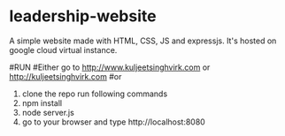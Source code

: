 # leadership-website
A simple website made with HTML, CSS, JS and expressjs. It's hosted on google cloud virtual instance.

#RUN
#Either go to http://www.kuljeetsinghvirk.com or http://kuljeetsinghvirk.com
#or
1. clone the repo
run following commands
2. npm install
3. node server.js
4. go to your browser and type http://localhost:8080
